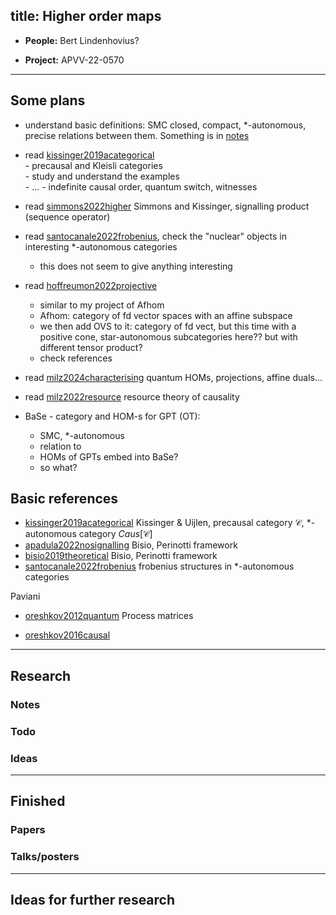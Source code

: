 
title: Higher order maps 
---

*  **People:**   Bert Lindenhovius?     

* **Project:** APVV-22-0570 

---




## Some plans

* understand basic definitions: SMC closed, compact, \*-autonomous, precise relations between them. Something is in [notes](NEW_hom/definitions.pdf)     


* read [kissinger2019acategorical](kissinger2019acategorical)     
      - precausal and Kleisli categories     
      - study and understand the examples    
      - ...
      - indefinite causal order, quantum switch, witnesses

* read [simmons2022higher](simmons2022higher)  Simmons and Kissinger, signalling product (sequence operator)     


* read [santocanale2022frobenius](santocanale2022frobenius), check the "nuclear" objects in interesting \*-autonomous categories
    - this does not seem to give anything interesting

* read [hoffreumon2022projective](hoffreumon2022projective)
     - similar to my project of Afhom     
     - Afhom: category of fd vector spaces with an affine subspace     
     - we then add OVS to it: category of fd vect, but this time with a positive cone, star-autonomous subcategories here?? but with different tensor product?     
     - check references    
      

* read [milz2024characterising](milz2024characterising) quantum HOMs, projections, affine duals...

* read [milz2022resource](milz2022resource)  resource theory of causality    



     
* BaSe - category and HOM-s for GPT (OT):     
     - SMC, \*-autonomous     
     - relation to
     - HOMs of GPTs embed into BaSe?     
     - so what?





## Basic references

* [kissinger2019acategorical](kissinger2019acategorical)      Kissinger & Uijlen, precausal category $\mathcal C$, \*-autonomous category  $Caus[\mathcal C]$   
* [apadula2022nosignalling](apadula2022nosignalling)  Bisio, Perinotti framework     
* [bisio2019theoretical](bisio2019theoretical) Bisio, Perinotti framework   
* [santocanale2022frobenius](santocanale2022frobenius) frobenius structures in \*-autonomous categories


Paviani


* [oreshkov2012quantum](oreshkov2012quantum) Process matrices 

* [oreshkov2016causal](oreshkov2016causal)



---

## Research



### Notes



### Todo



### Ideas

---

## Finished

### Papers


### Talks/posters

---

## Ideas for further research

